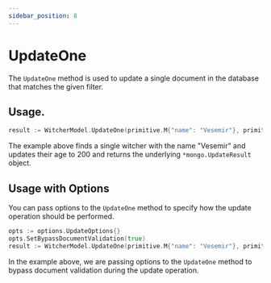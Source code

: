 ```yaml
---
sidebar_position: 8
---
```


# UpdateOne

The `UpdateOne` method is used to update a single document in the database that matches the given filter.

## Usage.

```go
result := WitcherModel.UpdateOne(primitive.M{"name": "Vesemir"}, primitive.M{"age": 200}).Exec().(*mongo.UpdateResult)
```

The example above finds a single witcher with the name "Vesemir" and updates their age to 200 and returns the underlying `*mongo.UpdateResult` object.


## Usage with Options

You can pass options to the `UpdateOne` method to specify how the update operation should be performed.

```go
opts := options.UpdateOptions{}
opts.SetBypassDocumentValidation(true)
result := WitcherModel.UpdateOne(primitive.M{"name": "Vesemir"}, primitive.M{"age": 200}, &opts).Exec().(*mongo.UpdateResult)
```

In the example above, we are passing options to the `UpdateOne` method to bypass document validation during the update operation.